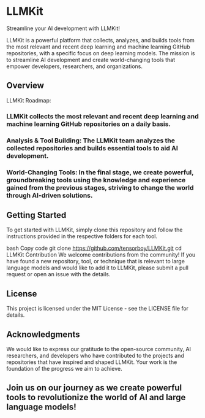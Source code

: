 # LLMKit
Streamline your AI development with LLMKit!

LLMKit is a powerful platform that collects, analyzes, and builds tools from the most relevant and recent deep learning and machine learning GitHub repositories, with a specific focus on deep learning models. The mission is to streamline AI development and create world-changing tools that empower developers, researchers, and organizations.

## Overview
LLMKit Roadmap:

### LLMKit collects the most relevant and recent deep learning and machine learning GitHub repositories on a daily basis.
### Analysis & Tool Building: The LLMKit team analyzes the collected repositories and builds essential tools to aid AI development.
### World-Changing Tools: In the final stage, we create powerful, groundbreaking tools using the knowledge and experience gained from the previous stages, striving to change the world through AI-driven solutions.

## Getting Started
To get started with LLMKit, simply clone this repository and follow the instructions provided in the respective folders for each tool.

bash
Copy code
git clone https://github.com/tensorboy/LLMKit.git
cd LLMKit
Contribution
We welcome contributions from the community! If you have found a new repository, tool, or technique that is relevant to large language models and would like to add it to LLMKit, please submit a pull request or open an issue with the details.

## License
This project is licensed under the MIT License - see the LICENSE file for details.

## Acknowledgments
We would like to express our gratitude to the open-source community, AI researchers, and developers who have contributed to the projects and repositories that have inspired and shaped LLMKit. Your work is the foundation of the progress we aim to achieve.

## Join us on our journey as we create powerful tools to revolutionize the world of AI and large language models!
